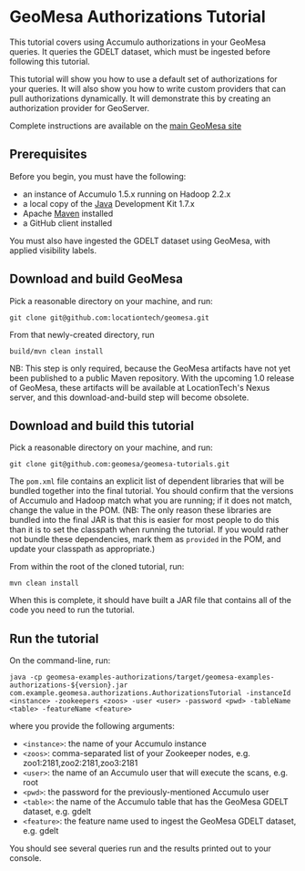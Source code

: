 GeoMesa Authorizations Tutorial
============================

This tutorial covers using Accumulo authorizations in your GeoMesa queries. It queries the GDELT dataset, 
which must be ingested before following this tutorial.

This tutorial will show you how to use a default set of authorizations for your queries. It will also show you how to write custom providers that can pull authorizations dynamically. It will demonstrate this by creating an authorization provider for GeoServer.

Complete instructions are available on the [main GeoMesa site](http://geomesa.github.io/2014/06/04/geomesa-authorizations/)

Prerequisites
-------------

Before you begin, you must have the following:

* an instance of Accumulo 1.5.x running on Hadoop 2.2.x
* a local copy of the [Java](http://java.oracle.com/) Development Kit 1.7.x
* Apache [Maven](http://maven.apache.org/) installed
* a GitHub client installed

You must also have ingested the GDELT dataset using GeoMesa, with applied visibility labels.

Download and build GeoMesa
--------------------------

Pick a reasonable directory on your machine, and run:

```
git clone git@github.com:locationtech/geomesa.git
```

From that newly-created directory, run

```
build/mvn clean install
```

NB:  This step is only required, because the GeoMesa artifacts have not yet
been published to a public Maven repository.  With the upcoming 1.0 release of
GeoMesa, these artifacts will be available at LocationTech's Nexus server, and
this download-and-build step will become obsolete.

Download and build this tutorial
--------------------------------

Pick a reasonable directory on your machine, and run:

```
git clone git@github.com:geomesa/geomesa-tutorials.git
```

The ```pom.xml``` file contains an explicit list of dependent libraries that will be bundled together into the final tutorial.  You should confirm
that the versions of Accumulo and Hadoop match what you are running; if it does not match, change the value in the POM.  (NB:  The only reason these libraries
are bundled into the final JAR is that this is easier for most people to do this than it is to set the classpath when running the tutorial.
If you would rather not bundle these dependencies, mark them as ```provided``` in the POM, and update your classpath as appropriate.)

From within the root of the cloned tutorial, run:

```
mvn clean install
```

When this is complete, it should have built a JAR file that contains all of the code you need to run the tutorial.

Run the tutorial
----------------

On the command-line, run:

```
java -cp geomesa-examples-authorizations/target/geomesa-examples-authorizations-${version}.jar com.example.geomesa.authorizations.AuthorizationsTutorial -instanceId <instance> -zookeepers <zoos> -user <user> -password <pwd> -tableName <table> -featureName <feature>
```

where you provide the following arguments:

* ```<instance>```:  the name of your Accumulo instance
* ```<zoos>```:  comma-separated list of your Zookeeper nodes, e.g. zoo1:2181,zoo2:2181,zoo3:2181
* ```<user>```:  the name of an Accumulo user that will execute the scans, e.g. root
* ```<pwd>```:  the password for the previously-mentioned Accumulo user
* ```<table>```:  the name of the Accumulo table that has the GeoMesa GDELT dataset, e.g. gdelt
* ```<feature>```:  the feature name used to ingest the GeoMesa GDELT dataset, e.g. gdelt

You should see several queries run and the results printed out to your console.
